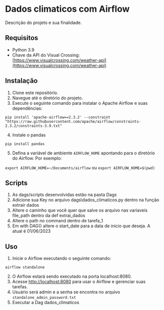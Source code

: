 # Dados climaticos com Airflow 

Descrição do projeto e sua finalidade.

## Requisitos

- Python 3.9
- Chave da API do Visual Crossing: [https://www.visualcrossing.com/weather-api](https://www.visualcrossing.com/weather-api)

## Instalação

1. Clone este repositório.
2. Navegue até o diretório do projeto.
3. Execute o seguinte comando para instalar o Apache Airflow e suas dependências:

`pip install 'apache-airflow==2.3.2' --constraint "https://raw.githubusercontent.com/apache/airflow/constraints-2.3.2/constraints-3.9.txt"`

4. Instale o pandas

`pip install pandas`

5. Defina a variável de ambiente `AIRFLOW_HOME` apontando para o diretório do Airflow. Por exemplo:

`export AIRFLOW_HOME=~/Documents/airflow`
ou
`export AIRFLOW_HOME=$(pwd)`

## Scripts

1. As dags/scripts desenvolvidas estão na pasta Dags
2. Adicione sua Key no arquivo dags\dados_climaticos.py dentro na função extrair dados
3. Altere o caminho que você quer que salve os arquivo nas variaveis file_path dentro da def extrai_dados
4. Altere o path no command dentro de tarefa_1
5. Em with DAG() altere o start_date para a data de inicio que deseja. A atual é 01/06/2023

## Uso

1. Inicie o Airflow executando o seguinte comando:

`airflow standalone`

2. O Airflow estará sendo executado na porta localhost:8080.
3. Acesse [http://localhost:8080](http://localhost:8080) para usar o Airflow e gerenciar suas tarefas.
4. Usuário será admin e a senha se encontra no arquivo `standalone_admin_password.txt`
5. Executar a Dag dados_climaticos